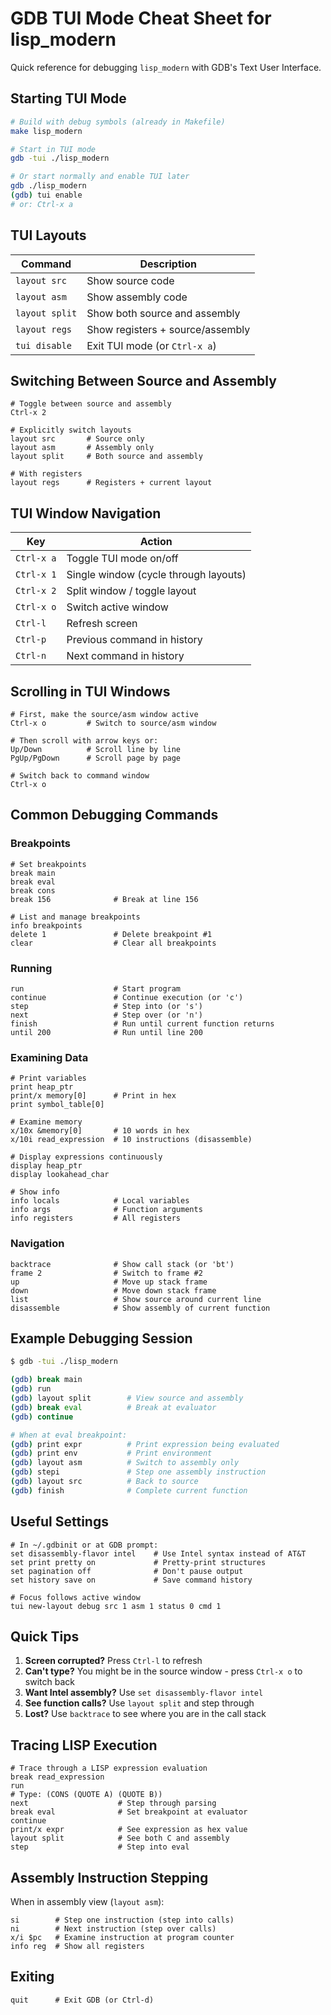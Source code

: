 # GDB TUI Mode Cheat Sheet for lisp_modern

Quick reference for debugging `lisp_modern` with GDB's Text User Interface.

## Starting TUI Mode

```bash
# Build with debug symbols (already in Makefile)
make lisp_modern

# Start in TUI mode
gdb -tui ./lisp_modern

# Or start normally and enable TUI later
gdb ./lisp_modern
(gdb) tui enable
# or: Ctrl-x a
```

## TUI Layouts

| Command | Description |
|---------|-------------|
| `layout src` | Show source code |
| `layout asm` | Show assembly code |
| `layout split` | Show both source and assembly |
| `layout regs` | Show registers + source/assembly |
| `tui disable` | Exit TUI mode (or `Ctrl-x a`) |

## Switching Between Source and Assembly

```gdb
# Toggle between source and assembly
Ctrl-x 2

# Explicitly switch layouts
layout src       # Source only
layout asm       # Assembly only
layout split     # Both source and assembly

# With registers
layout regs      # Registers + current layout
```

## TUI Window Navigation

| Key | Action |
|-----|--------|
| `Ctrl-x a` | Toggle TUI mode on/off |
| `Ctrl-x 1` | Single window (cycle through layouts) |
| `Ctrl-x 2` | Split window / toggle layout |
| `Ctrl-x o` | Switch active window |
| `Ctrl-l` | Refresh screen |
| `Ctrl-p` | Previous command in history |
| `Ctrl-n` | Next command in history |

## Scrolling in TUI Windows

```gdb
# First, make the source/asm window active
Ctrl-x o         # Switch to source/asm window

# Then scroll with arrow keys or:
Up/Down          # Scroll line by line
PgUp/PgDown      # Scroll page by page

# Switch back to command window
Ctrl-x o
```

## Common Debugging Commands

### Breakpoints
```gdb
# Set breakpoints
break main
break eval
break cons
break 156              # Break at line 156

# List and manage breakpoints
info breakpoints
delete 1               # Delete breakpoint #1
clear                  # Clear all breakpoints
```

### Running
```gdb
run                    # Start program
continue               # Continue execution (or 'c')
step                   # Step into (or 's')
next                   # Step over (or 'n')
finish                 # Run until current function returns
until 200              # Run until line 200
```

### Examining Data
```gdb
# Print variables
print heap_ptr
print/x memory[0]      # Print in hex
print symbol_table[0]

# Examine memory
x/10x &memory[0]       # 10 words in hex
x/10i read_expression  # 10 instructions (disassemble)

# Display expressions continuously
display heap_ptr
display lookahead_char

# Show info
info locals            # Local variables
info args              # Function arguments
info registers         # All registers
```

### Navigation
```gdb
backtrace              # Show call stack (or 'bt')
frame 2                # Switch to frame #2
up                     # Move up stack frame
down                   # Move down stack frame
list                   # Show source around current line
disassemble            # Show assembly of current function
```

## Example Debugging Session

```bash
$ gdb -tui ./lisp_modern

(gdb) break main
(gdb) run
(gdb) layout split        # View source and assembly
(gdb) break eval          # Break at evaluator
(gdb) continue

# When at eval breakpoint:
(gdb) print expr          # Print expression being evaluated
(gdb) print env           # Print environment
(gdb) layout asm          # Switch to assembly only
(gdb) stepi               # Step one assembly instruction
(gdb) layout src          # Back to source
(gdb) finish              # Complete current function
```

## Useful Settings

```gdb
# In ~/.gdbinit or at GDB prompt:
set disassembly-flavor intel    # Use Intel syntax instead of AT&T
set print pretty on             # Pretty-print structures
set pagination off              # Don't pause output
set history save on             # Save command history

# Focus follows active window
tui new-layout debug src 1 asm 1 status 0 cmd 1
```

## Quick Tips

1. **Screen corrupted?** Press `Ctrl-l` to refresh
2. **Can't type?** You might be in the source window - press `Ctrl-x o` to switch back
3. **Want Intel assembly?** Use `set disassembly-flavor intel`
4. **See function calls?** Use `layout split` and step through
5. **Lost?** Use `backtrace` to see where you are in the call stack

## Tracing LISP Execution

```gdb
# Trace through a LISP expression evaluation
break read_expression
run
# Type: (CONS (QUOTE A) (QUOTE B))
next                    # Step through parsing
break eval              # Set breakpoint at evaluator
continue
print/x expr            # See expression as hex value
layout split            # See both C and assembly
step                    # Step into eval
```

## Assembly Instruction Stepping

When in assembly view (`layout asm`):

```gdb
si        # Step one instruction (step into calls)
ni        # Next instruction (step over calls)
x/i $pc   # Examine instruction at program counter
info reg  # Show all registers
```

## Exiting

```gdb
quit      # Exit GDB (or Ctrl-d)
```
